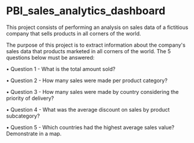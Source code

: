 # PBI_sales_analytics_dashboard

This project consists of performing an analysis on sales data of a fictitious company that sells products in all corners of the world.

The purpose of this project is to extract information about the company's sales data that products marketed in all corners of the world. The 5 questions below must be answered: 

• Question 1 - What is the total amount sold?

• Question 2 - How many sales were made per product category?

• Question 3 - How many sales were made by country considering the priority of delivery?

• Question 4 - What was the average discount on sales by product subcategory?

• Question 5 - Which countries had the highest average sales value? Demonstrate in a map.

